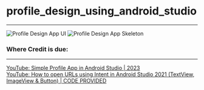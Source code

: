 # profile_design_using_android_studio
---
![Profile Design App UI](https://drive.google.com/uc?export=view&id=11Yy9MGAUSIEw17GK9XuAy50xlnGwzu0v)
![Profile Design App Skeleton](https://drive.google.com/uc?export=view&id=1u8_PcjRyoiWihkEqZRDIA2EEydBAU9p8)


### Where Credit is due:
---
[YouTube: Simple Profile App in Android Studio | 2023](https://www.youtube.com/watch?v=xxW5xxkNtrM)  
[YouTube: How to open URLs using Intent in Android Studio 2021 (TextView, ImageView & Button) | CODE PROVIDED](https://www.youtube.com/watch?v=TU-yDCgpbZw)
